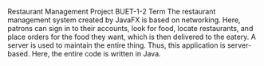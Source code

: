 Restaurant Management Project BUET-1-2 Term
The restaurant management system created by JavaFX is based on networking. Here, patrons can sign in to their accounts, look for food, locate restaurants, and place orders for the food they want, which is then delivered to the eatery. A server is used to maintain the entire thing. Thus, this application is server-based. Here, the entire code is written in Java.
